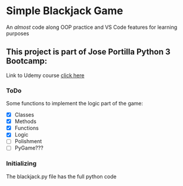 # Simple Blackjack Game
An *almost* code along OOP practice and VS Code features for learning purposes

## This project is part of Jose Portilla Python 3 Bootcamp:
Link to Udemy course [click here](https://www.udemy.com/share/101W94CUYZdlxTTHg=/)

### ToDo
Some functions to implement the logic part of the game:
- [x] Classes
- [x] Methods
- [x] Functions
- [x] Logic
- [ ] Polishment
- [ ] PyGame???

### Initializing
The blackjack.py file has the full python code
